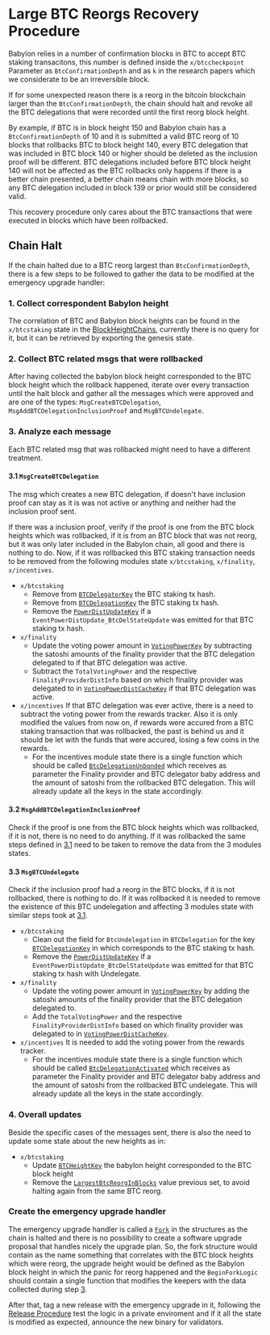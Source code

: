 # Large BTC Reorgs Recovery Procedure

Babylon relies in a number of confirmation blocks in BTC to accept BTC
staking transacitons, this number is defined inside the `x/btccheckpoint`
Parameter as `BtcConfirmationDepth` and as `k` in the research papers
which we considerate to be an irreversible block.

If for some unexpected reason there is a reorg in the bitcoin blockchain
larger than the `BtcConfirmationDepth`, the chain should halt and revoke all
the BTC delegations that were recorded until the first reorg block height.

By example, if BTC is in block height 150 and Babylon chain has a
`BtcConfirmationDepth` of 10 and it is submitted a valid BTC reorg of 10 blocks
that rollbacks BTC to block height 140, every BTC delegation that was included
in BTC block 140 or higher should be deleted as the inclusion proof will
be different. BTC delegations included before BTC block height 140 will not
be affected as the BTC rollbacks only happens if there is a better chain
presented, a better chain means chain with more blocks, so any BTC delegation
included in block 139 or prior would still be considered valid.

This recovery procedure only cares about the BTC transactions that were executed
in blocks which have been rollbacked.

## Chain Halt

If the chain halted due to a BTC reorg largest than `BtcConfirmationDepth`,
there is a few steps to be followed to gather the data to be modified at the
emergency upgrade handler:

### 1. Collect correspondent Babylon height

The correlation of BTC and Babylon block heights can be found in the `x/btcstaking`
state in the [BlockHeightChains](https://github.com/babylonlabs-io/babylon/blob/fcc6fdc009e414da440426e6b81920ceef981de3/x/btcstaking/types/genesis.pb.go#L36),
currently there is no query for it, but it can be retrieved by exporting the
genesis state.

### 2. Collect BTC related msgs that were rollbacked

After having collected the babylon block height corresponded to the BTC block
height which the rollback happened, iterate over every transaction until
the halt block and gather all the messages which were approved and are one of
the types: `MsgCreateBTCDelegation`, `MsgAddBTCDelegationInclusionProof` and
`MsgBTCUndelegate`.

### 3. Analyze each message

Each BTC related msg that was rollbacked might need to have a different treatment.

#### 3.1 `MsgCreateBTCDelegation`

The msg which creates a new BTC delegation, if doesn't have inclusion proof
can stay as it is was not active or anything and neither had the inclusion
proof sent.

If there was a inclusion proof, verify if the proof is one from the BTC block
heights which was rollbacked, if it is from an BTC block that was not reorg,
but it was only later included in the Babylon chain, all good and there is
nothing to do. Now, if it was rollbacked this BTC staking transaction needs to
be removed from the following modules state `x/btcstaking`, `x/finality`,
`x/incentives`.

- `x/btcstaking`
  - Remove from [`BTCDelegatorKey`](https://github.com/babylonlabs-io/babylon/blob/7727f91491d5b8ddd6c10fa285ef3bea8a5ded4d/x/btcstaking/types/keys.go#L22)
  the BTC staking tx hash.
  - Remove from [`BTCDelegationKey`](https://github.com/babylonlabs-io/babylon/blob/7727f91491d5b8ddd6c10fa285ef3bea8a5ded4d/x/btcstaking/types/keys.go#L23)
  the BTC staking tx hash.
  - Remove the [`PowerDistUpdateKey`](https://github.com/babylonlabs-io/babylon/blob/7727f91491d5b8ddd6c10fa285ef3bea8a5ded4d/x/btcstaking/types/keys.go#L27)
  if a `EventPowerDistUpdate_BtcDelStateUpdate` was emitted for that
  BTC staking tx hash.
- `x/finality`
  - Update the voting power amount in [`VotingPowerKey`](https://github.com/babylonlabs-io/babylon/blob/40f890d56d0bb081a6ce413281cc025f3d8b91d1/x/finality/types/keys.go#L50)
  by subtracting the satoshi amounts of the finality provider that the BTC
  delegation delegated to if that BTC delegation was active.
  - Subtract the `TotalVotingPower` and the respective `FinalityProviderDistInfo`
  based on which finality provider was delegated to in
  [`VotingPowerDistCacheKey`](https://github.com/babylonlabs-io/babylon/blob/40f890d56d0bb081a6ce413281cc025f3d8b91d1/x/finality/types/keys.go#L51)
  if that BTC delegation was active.
- `x/incentives` If that BTC delegation was ever active, there is a need to
subtract the voting power from the rewards tracker. Also it is only modified
the values from now on, if rewards were accured from a BTC staking transaction
that was rollbacked, the past is behind us and it should be let with the funds
that were accured, losing a few coins in the rewards.
  - For the incentives module state there is a single function which should be
  called [`BtcDelegationUnbonded`](https://github.com/babylonlabs-io/babylon/blob/c8c44be12eb826b41f6f2cd3eae4452268398cdf/x/incentive/keeper/reward_tracker.go#L47)
  which receives as parameter the Finality provider and BTC delegator baby
  address and the amount of satoshi from the rollbacked BTC delegation.
  This will already update all the keys in the state accordingly.

#### 3.2 `MsgAddBTCDelegationInclusionProof`

Check if the proof is one from the BTC block heights which was rollbacked,
if it is not, there is no need to do anything. If it was rollbacked
the same steps defined in [3.1](#31-msgcreatebtcdelegation) need to be taken
to remove the data from the 3 modules states.

#### 3.3 `MsgBTCUndelegate`

Check if the inclusion proof had a reorg in the BTC blocks, if it is not
rollbacked, there is nothing to do. If it was rollbacked it is needed
to remove the existence of this BTC undelegation and affecting 3 modules state
with similar steps took at [3.1](#31-msgcreatebtcdelegation).

- `x/btcstaking`
  - Clean out the field for `BtcUndelegation` in `BTCDelegation` for the key
  [`BTCDelegationKey`](https://github.com/babylonlabs-io/babylon/blob/7727f91491d5b8ddd6c10fa285ef3bea8a5ded4d/x/btcstaking/types/keys.go#L23)
  in which corresponds to the BTC staking tx hash.
  - Remove the [`PowerDistUpdateKey`](https://github.com/babylonlabs-io/babylon/blob/7727f91491d5b8ddd6c10fa285ef3bea8a5ded4d/x/btcstaking/types/keys.go#L27)
  if a `EventPowerDistUpdate_BtcDelStateUpdate` was emitted for that
  BTC staking tx hash with Undelegate.
- `x/finality`
  - Update the voting power amount in [`VotingPowerKey`](https://github.com/babylonlabs-io/babylon/blob/40f890d56d0bb081a6ce413281cc025f3d8b91d1/x/finality/types/keys.go#L50)
  by adding the satoshi amounts of the finality provider that the BTC
  delegation delegated to.
  - Add the `TotalVotingPower` and the respective `FinalityProviderDistInfo`
  based on which finality provider was delegated to in
  [`VotingPowerDistCacheKey`](https://github.com/babylonlabs-io/babylon/blob/40f890d56d0bb081a6ce413281cc025f3d8b91d1/x/finality/types/keys.go#L51).
- `x/incentives` It is needed to add the voting power from the rewards tracker.
  - For the incentives module state there is a single function which should be
  called [`BtcDelegationActivated`](https://github.com/babylonlabs-io/babylon/blob/c8c44be12eb826b41f6f2cd3eae4452268398cdf/x/incentive/keeper/reward_tracker.go#L34)
  which receives as parameter the Finality provider and BTC delegator baby
  address and the amount of satoshi from the rollbacked BTC undelegate.
  This will already update all the keys in the state accordingly.

### 4. Overall updates

Beside the specific cases of the messages sent, there is also the need
to update some state about the new heights as in:

- `x/btcstaking`
  - Update [`BTCHeightKey`](https://github.com/babylonlabs-io/babylon/blob/7727f91491d5b8ddd6c10fa285ef3bea8a5ded4d/x/btcstaking/types/keys.go#L25)
  the babylon height corresponded to the BTC block height
  - Remove the [`LargestBtcReorgInBlocks`](https://github.com/babylonlabs-io/babylon/blob/7727f91491d5b8ddd6c10fa285ef3bea8a5ded4d/x/btcstaking/types/keys.go#L32)
  value previous set, to avoid halting again from the same BTC reorg.

### Create the emergency upgrade handler

The emergency upgrade handler is called a
[`Fork`](https://github.com/babylonlabs-io/babylon/blob/b56406b48b3d3b541c8aa57fe4490edb0fbff6a8/app/upgrades/types.go#L43) in the structures as the chain is halted
and there is no possibility to create a software upgrade proposal
that handles nicely the upgrade plan. So, the fork structure
would contain as the name something that correlates with the BTC block heights
which were reorg, the upgrade height would be defined as the Babylon block
height in which the panic for reorg happened and the `BeginForkLogic`
should contain a single function that modifies the keepers with the data
collected during step [3](#3-analyze-each-message).

After that, tag a new release with the emergency upgrade in it, following
the [Release Procedure](../../../RELEASE_PROCESS.md#release-procedure)
test the logic in a private enviroment and if it all the state is modified
as expected, announce the new binary for validators.
